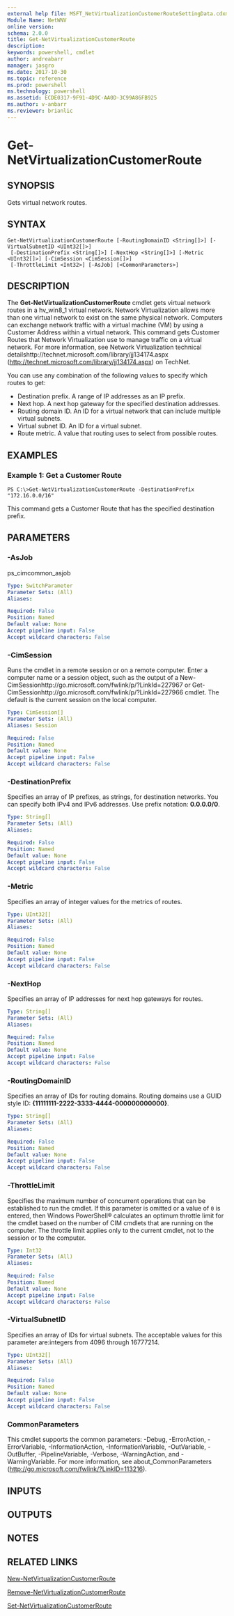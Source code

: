 ```yaml
---
external help file: MSFT_NetVirtualizationCustomerRouteSettingData.cdxml-help.xml
Module Name: NetWNV
online version: 
schema: 2.0.0
title: Get-NetVirtualizationCustomerRoute
description: 
keywords: powershell, cmdlet
author: andreabarr
manager: jasgro
ms.date: 2017-10-30
ms.topic: reference
ms.prod: powershell
ms.technology: powershell
ms.assetid: ECDE0317-9F91-4D9C-AA0D-3C99A86FB925
ms.author: v-anbarr
ms.reviewer: brianlic
---
```


# Get-NetVirtualizationCustomerRoute

## SYNOPSIS
Gets virtual network routes.

## SYNTAX

```
Get-NetVirtualizationCustomerRoute [-RoutingDomainID <String[]>] [-VirtualSubnetID <UInt32[]>]
 [-DestinationPrefix <String[]>] [-NextHop <String[]>] [-Metric <UInt32[]>] [-CimSession <CimSession[]>]
 [-ThrottleLimit <Int32>] [-AsJob] [<CommonParameters>]
```

## DESCRIPTION
The **Get-NetVirtualizationCustomerRoute** cmdlet gets virtual network routes in a hv_win8_1 virtual network.
Network Virtualization allows more than one virtual network to exist on the same physical network.
Computers can exchange network traffic with a virtual machine (VM) by using a Customer Address within a virtual network.
This command gets Customer Routes that Network Virtualization use to manage traffic on a virtual network.
For more information, see Network Virtualization technical detailshttp://technet.microsoft.com/library/jj134174.aspx (http://technet.microsoft.com/library/jj134174.aspx) on TechNet.

You can use any combination of the following values to specify which routes to get: 

- Destination prefix.
A range of IP addresses as an IP prefix.
- Next hop.
A next hop gateway for the specified destination addresses.
- Routing domain ID.
An ID for a virtual network that can include multiple virtual subnets. 
- Virtual subnet ID.
An ID for a virtual subnet. 
- Route metric.
A value that routing uses to select from possible routes.

## EXAMPLES

### Example 1: Get a Customer Route
```
PS C:\>Get-NetVirtualizationCustomerRoute -DestinationPrefix "172.16.0.0/16"
```

This command gets a Customer Route that has the specified destination prefix.

## PARAMETERS

### -AsJob
ps_cimcommon_asjob

```yaml
Type: SwitchParameter
Parameter Sets: (All)
Aliases: 

Required: False
Position: Named
Default value: None
Accept pipeline input: False
Accept wildcard characters: False
```

### -CimSession
Runs the cmdlet in a remote session or on a remote computer.
Enter a computer name or a session object, such as the output of a New-CimSessionhttp://go.microsoft.com/fwlink/p/?LinkId=227967 or Get-CimSessionhttp://go.microsoft.com/fwlink/p/?LinkId=227966 cmdlet.
The default is the current session on the local computer.

```yaml
Type: CimSession[]
Parameter Sets: (All)
Aliases: Session

Required: False
Position: Named
Default value: None
Accept pipeline input: False
Accept wildcard characters: False
```

### -DestinationPrefix
Specifies an array of IP prefixes, as strings, for destination networks.
You can specify both IPv4 and IPv6 addresses.
Use prefix notation: **0.0.0.0/0**.

```yaml
Type: String[]
Parameter Sets: (All)
Aliases: 

Required: False
Position: Named
Default value: None
Accept pipeline input: False
Accept wildcard characters: False
```

### -Metric
Specifies an array of integer values for the metrics of routes.

```yaml
Type: UInt32[]
Parameter Sets: (All)
Aliases: 

Required: False
Position: Named
Default value: None
Accept pipeline input: False
Accept wildcard characters: False
```

### -NextHop
Specifies an array of IP addresses for next hop gateways for routes.

```yaml
Type: String[]
Parameter Sets: (All)
Aliases: 

Required: False
Position: Named
Default value: None
Accept pipeline input: False
Accept wildcard characters: False
```

### -RoutingDomainID
Specifies an array of IDs for routing domains.
Routing domains use a GUID style ID: **{11111111-2222-3333-4444-000000000000}**.

```yaml
Type: String[]
Parameter Sets: (All)
Aliases: 

Required: False
Position: Named
Default value: None
Accept pipeline input: False
Accept wildcard characters: False
```

### -ThrottleLimit
Specifies the maximum number of concurrent operations that can be established to run the cmdlet.
If this parameter is omitted or a value of `0` is entered, then Windows PowerShell® calculates an optimum throttle limit for the cmdlet based on the number of CIM cmdlets that are running on the computer.
The throttle limit applies only to the current cmdlet, not to the session or to the computer.

```yaml
Type: Int32
Parameter Sets: (All)
Aliases: 

Required: False
Position: Named
Default value: None
Accept pipeline input: False
Accept wildcard characters: False
```

### -VirtualSubnetID
Specifies an array of IDs for virtual subnets.
The acceptable values for this parameter are:integers from 4096 through 16777214.

```yaml
Type: UInt32[]
Parameter Sets: (All)
Aliases: 

Required: False
Position: Named
Default value: None
Accept pipeline input: False
Accept wildcard characters: False
```

### CommonParameters
This cmdlet supports the common parameters: -Debug, -ErrorAction, -ErrorVariable, -InformationAction, -InformationVariable, -OutVariable, -OutBuffer, -PipelineVariable, -Verbose, -WarningAction, and -WarningVariable. For more information, see about_CommonParameters (http://go.microsoft.com/fwlink/?LinkID=113216).

## INPUTS

## OUTPUTS

## NOTES

## RELATED LINKS

[New-NetVirtualizationCustomerRoute](./New-NetVirtualizationCustomerRoute.md)

[Remove-NetVirtualizationCustomerRoute](./Remove-NetVirtualizationCustomerRoute.md)

[Set-NetVirtualizationCustomerRoute](./Set-NetVirtualizationCustomerRoute.md)

